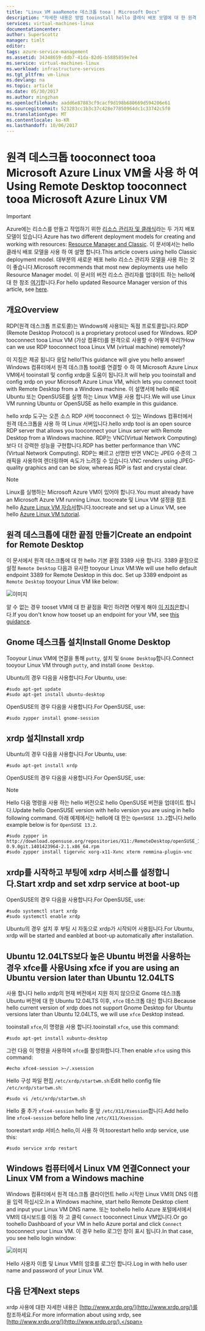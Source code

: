 ```yaml
---
title: "Linux VM aaaRemote 데스크톱 tooa | Microsoft Docs"
description: "자세한 내용은 방법 tooinstall hello 클래식 배포 모델에 대 한 원격 데스크톱 tooconnect tooa Microsoft Azure Linux VM을 구성 하 고"
services: virtual-machines-linux
documentationcenter: 
author: SuperScottz
manager: timlt
editor: 
tags: azure-service-management
ms.assetid: 34348659-ddb7-41da-82d6-b5885859e7e4
ms.service: virtual-machines-linux
ms.workload: infrastructure-services
ms.tgt_pltfrm: vm-linux
ms.devlang: na
ms.topic: article
ms.date: 05/30/2017
ms.author: mingzhan
ms.openlocfilehash: aadd6e87883cf9cacf9d198b680669d594206e61
ms.sourcegitcommit: 523283cc1b3c37c428e77850964dc1c33742c5f0
ms.translationtype: MT
ms.contentlocale: ko-KR
ms.lasthandoff: 10/06/2017
---
```

# <a name="using-remote-desktop-tooconnect-tooa-microsoft-azure-linux-vm"></a><span data-ttu-id="33417-103">원격 데스크톱 tooconnect tooa Microsoft Azure Linux VM을 사용 하 여</span><span class="sxs-lookup"><span data-stu-id="33417-103">Using Remote Desktop tooconnect tooa Microsoft Azure Linux VM</span></span>
> [!IMPORTANT] 
> <span data-ttu-id="33417-104">Azure에는 리소스를 만들고 작업하기 위한 [리소스 관리자 및 클래식](../../../resource-manager-deployment-model.md)라는 두 가지 배포 모델이 있습니다.</span><span class="sxs-lookup"><span data-stu-id="33417-104">Azure has two different deployment models for creating and working with resources: [Resource Manager and Classic](../../../resource-manager-deployment-model.md).</span></span> <span data-ttu-id="33417-105">이 문서에서는 hello 클래식 배포 모델을 사용 하 여 설명 합니다.</span><span class="sxs-lookup"><span data-stu-id="33417-105">This article covers using hello Classic deployment model.</span></span> <span data-ttu-id="33417-106">대부분의 새로운 배포 hello 리소스 관리자 모델을 사용 하는 것이 좋습니다.</span><span class="sxs-lookup"><span data-stu-id="33417-106">Microsoft recommends that most new deployments use hello Resource Manager model.</span></span> <span data-ttu-id="33417-107">이 문서의 버전 리소스 관리자를 업데이트 하는 hello에 대 한 참조 [여기](../use-remote-desktop.md)합니다.</span><span class="sxs-lookup"><span data-stu-id="33417-107">For hello updated Resource Manager version of this article, see [here](../use-remote-desktop.md).</span></span>

## <a name="overview"></a><span data-ttu-id="33417-108">개요</span><span class="sxs-lookup"><span data-stu-id="33417-108">Overview</span></span>
<span data-ttu-id="33417-109">RDP(원격 데스크톱 프로토콜)는 Windows에 사용되는 독점 프로토콜입니다.</span><span class="sxs-lookup"><span data-stu-id="33417-109">RDP (Remote Desktop Protocol) is a proprietary protocol used for Windows.</span></span> <span data-ttu-id="33417-110">RDP tooconnect tooa Linux VM (가상 컴퓨터)를 원격으로 사용할 수 어떻게 우리?</span><span class="sxs-lookup"><span data-stu-id="33417-110">How can we use RDP tooconnect tooa Linux VM (virtual machine) remotely?</span></span>

<span data-ttu-id="33417-111">이 지침은 제공 됩니다 응답 hello!</span><span class="sxs-lookup"><span data-stu-id="33417-111">This guidance will give you hello answer!</span></span> <span data-ttu-id="33417-112">Windows 컴퓨터에서 원격 데스크톱 tooit를 연결할 수 하 여 Microsoft Azure Linux VM에서 tooinstall 및 config xrdp을 도움이 됩니다.</span><span class="sxs-lookup"><span data-stu-id="33417-112">It will help you tooinstall and config xrdp on your Microsoft Azure Linux VM, which lets you connect tooit with Remote Desktop from a Windows machine.</span></span> <span data-ttu-id="33417-113">이 설명서에 hello 예로 Ubuntu 또는 OpenSUSE를 실행 하는 Linux VM을 사용 합니다.</span><span class="sxs-lookup"><span data-stu-id="33417-113">We will use Linux VM running Ubuntu or OpenSUSE as hello example in this guidance.</span></span>

<span data-ttu-id="33417-114">hello xrdp 도구는 오픈 소스 RDP 서버 tooconnect 수 있는 Windows 컴퓨터에서 원격 데스크톱을 사용 하 여 Linux 서버입니다.</span><span class="sxs-lookup"><span data-stu-id="33417-114">hello xrdp tool is an open source RDP server that allows you tooconnect your Linux server with Remote Desktop from a Windows machine.</span></span> <span data-ttu-id="33417-115">RDP는 VNC(Virtual Network Computing)보다 더 강력한 성능을 구현합니다.</span><span class="sxs-lookup"><span data-stu-id="33417-115">RDP has better performance than VNC (Virtual Network Computing).</span></span> <span data-ttu-id="33417-116">RDP는 빠르고 선명한 반면 VNC는 JPEG 수준의 그래픽을 사용하여 렌더링하며 속도가 느려질 수 있습니다.</span><span class="sxs-lookup"><span data-stu-id="33417-116">VNC renders using JPEG-quality graphics and can be slow, whereas RDP is fast and crystal clear.</span></span>

> [!NOTE]
> <span data-ttu-id="33417-117">Linux를 실행하는 Microsoft Azure VM이 있어야 합니다.</span><span class="sxs-lookup"><span data-stu-id="33417-117">You must already have an Microsoft Azure VM running Linux.</span></span> <span data-ttu-id="33417-118">toocreate 및 Linux VM 설정을 참조 hello [Azure Linux VM 자습서](createportal.md)합니다.</span><span class="sxs-lookup"><span data-stu-id="33417-118">toocreate and set up a Linux VM, see hello [Azure Linux VM tutorial](createportal.md).</span></span>
> 
> 

## <a name="create-an-endpoint-for-remote-desktop"></a><span data-ttu-id="33417-119">원격 데스크톱에 대한 끝점 만들기</span><span class="sxs-lookup"><span data-stu-id="33417-119">Create an endpoint for Remote Desktop</span></span>
<span data-ttu-id="33417-120">이 문서에서 원격 데스크톱에 대 한 hello 기본 끝점 3389 사용 합니다. 3389 끝점으로 설정 `Remote Desktop` 다음과 유사한 tooyour Linux VM:</span><span class="sxs-lookup"><span data-stu-id="33417-120">We will use hello default endpoint 3389 for Remote Desktop in this doc. Set up 3389 endpoint as `Remote Desktop` tooyour Linux VM like below:</span></span>

![이미지](./media/remote-desktop/endpoint-for-linux-server.png)

<span data-ttu-id="33417-122">알 수 없는 경우 tooset VM에 대 한 끝점을 확인 하려면 어떻게 해야 [이 지침은](setup-endpoints.md)합니다.</span><span class="sxs-lookup"><span data-stu-id="33417-122">If you don't know how tooset up an endpoint for your VM, see [this guidance](setup-endpoints.md).</span></span>

## <a name="install-gnome-desktop"></a><span data-ttu-id="33417-123">Gnome 데스크톱 설치</span><span class="sxs-lookup"><span data-stu-id="33417-123">Install Gnome Desktop</span></span>
<span data-ttu-id="33417-124">Tooyour Linux VM에 연결을 통해 `putty`, 설치 및 `Gnome Desktop`합니다.</span><span class="sxs-lookup"><span data-stu-id="33417-124">Connect tooyour Linux VM through `putty`, and install `Gnome Desktop`.</span></span>

<span data-ttu-id="33417-125">Ubuntu의 경우 다음을 사용합니다.</span><span class="sxs-lookup"><span data-stu-id="33417-125">For Ubuntu, use:</span></span>

    #sudo apt-get update
    #sudo apt-get install ubuntu-desktop


<span data-ttu-id="33417-126">OpenSUSE의 경우 다음을 사용합니다.</span><span class="sxs-lookup"><span data-stu-id="33417-126">For OpenSUSE, use:</span></span>

    #sudo zypper install gnome-session

## <a name="install-xrdp"></a><span data-ttu-id="33417-127">xrdp 설치</span><span class="sxs-lookup"><span data-stu-id="33417-127">Install xrdp</span></span>
<span data-ttu-id="33417-128">Ubuntu의 경우 다음을 사용합니다.</span><span class="sxs-lookup"><span data-stu-id="33417-128">For Ubuntu, use:</span></span>

    #sudo apt-get install xrdp

<span data-ttu-id="33417-129">OpenSUSE의 경우 다음을 사용합니다.</span><span class="sxs-lookup"><span data-stu-id="33417-129">For OpenSUSE, use:</span></span>

> [!NOTE]
> <span data-ttu-id="33417-130">Hello 다음 명령을 사용 하는 hello 버전으로 hello OpenSUSE 버전을 업데이트 합니다.</span><span class="sxs-lookup"><span data-stu-id="33417-130">Update hello OpenSUSE version with hello version you are using in hello following command.</span></span> <span data-ttu-id="33417-131">아래 예제에서는 hello에 대 한는 `OpenSUSE 13.2`합니다.</span><span class="sxs-lookup"><span data-stu-id="33417-131">hello example below is for `OpenSUSE 13.2`.</span></span>
> 
> 

    #sudo zypper in http://download.opensuse.org/repositories/X11:/RemoteDesktop/openSUSE_13.2/x86_64/xrdp-0.9.0git.1401423964-2.1.x86_64.rpm
    #sudo zypper install tigervnc xorg-x11-Xvnc xterm remmina-plugin-vnc


## <a name="start-xrdp-and-set-xdrp-service-at-boot-up"></a><span data-ttu-id="33417-132">xrdp를 시작하고 부팅에 xdrp 서비스를 설정합니다.</span><span class="sxs-lookup"><span data-stu-id="33417-132">Start xrdp and set xdrp service at boot-up</span></span>
<span data-ttu-id="33417-133">OpenSUSE의 경우 다음을 사용합니다.</span><span class="sxs-lookup"><span data-stu-id="33417-133">For OpenSUSE, use:</span></span>

    #sudo systemctl start xrdp
    #sudo systemctl enable xrdp

<span data-ttu-id="33417-134">Ubuntu의 경우 설치 후 부팅 시 자동으로 xrdp가 시작되어 사용됩니다.</span><span class="sxs-lookup"><span data-stu-id="33417-134">For Ubuntu, xrdp will be started and eanbled at boot-up automatically after installation.</span></span>

## <a name="using-xfce-if-you-are-using-an-ubuntu-version-later-than-ubuntu-1204lts"></a><span data-ttu-id="33417-135">Ubuntu 12.04LTS보다 높은 Ubuntu 버전을 사용하는 경우 xfce를 사용</span><span class="sxs-lookup"><span data-stu-id="33417-135">Using xfce if you are using an Ubuntu version later than Ubuntu 12.04LTS</span></span>
<span data-ttu-id="33417-136">사용 합니다 hello xrdp의 현재 버전에서 지원 하지 않으므로 Gnome 데스크톱 Ubuntu 버전에 대 한 Ubuntu 12.04LTS 이후, `xfce` 데스크톱 대신 합니다.</span><span class="sxs-lookup"><span data-stu-id="33417-136">Because hello current version of xrdp does not support Gnome Desktop for  Ubuntu versions later than Ubuntu 12.04LTS, we will use `xfce` Desktop instead.</span></span>

<span data-ttu-id="33417-137">tooinstall `xfce`,이 명령을 사용 합니다.</span><span class="sxs-lookup"><span data-stu-id="33417-137">tooinstall `xfce`, use this command:</span></span>

    #sudo apt-get install xubuntu-desktop

<span data-ttu-id="33417-138">그런 다음 이 명령을 사용하여 `xfce`를 활성화합니다.</span><span class="sxs-lookup"><span data-stu-id="33417-138">Then enable `xfce` using this command:</span></span>

    #echo xfce4-session >~/.xsession

<span data-ttu-id="33417-139">Hello 구성 파일 편집 `/etc/xrdp/startwm.sh`:</span><span class="sxs-lookup"><span data-stu-id="33417-139">Edit hello config file `/etc/xrdp/startwm.sh`:</span></span>

    #sudo vi /etc/xrdp/startwm.sh   

<span data-ttu-id="33417-140">Hello 줄 추가 `xfce4-session` hello 줄 앞 `/etc/X11/Xsession`합니다.</span><span class="sxs-lookup"><span data-stu-id="33417-140">Add hello line `xfce4-session` before hello line `/etc/X11/Xsession`.</span></span>

<span data-ttu-id="33417-141">toorestart xrdp 서비스 hello,이 사용 하 여:</span><span class="sxs-lookup"><span data-stu-id="33417-141">toorestart hello xrdp service, use this:</span></span>

    #sudo service xrdp restart


## <a name="connect-your-linux-vm-from-a-windows-machine"></a><span data-ttu-id="33417-142">Windows 컴퓨터에서 Linux VM 연결</span><span class="sxs-lookup"><span data-stu-id="33417-142">Connect your Linux VM from a Windows machine</span></span>
<span data-ttu-id="33417-143">Windows 컴퓨터에서 원격 데스크톱 클라이언트 hello 시작한 Linux VM의 DNS 이름을 입력 하십시오.</span><span class="sxs-lookup"><span data-stu-id="33417-143">In a Windows machine, start hello Remote Desktop client and input your Linux VM DNS name.</span></span> <span data-ttu-id="33417-144">또는 toohello hello Azure 포털에서에서 VM의 대시보드를 이동 하 고 클릭 `Connect` tooconnect Linux VM입니다.</span><span class="sxs-lookup"><span data-stu-id="33417-144">Or go toohello Dashboard of your VM in hello Azure portal and click `Connect` tooconnect your Linux VM.</span></span> <span data-ttu-id="33417-145">이 경우 hello 로그인 창이 표시 됩니다.</span><span class="sxs-lookup"><span data-stu-id="33417-145">In that case, you see hello login window:</span></span>

![이미지](./media/remote-desktop/no2.png)

<span data-ttu-id="33417-147">Hello 사용자 이름 및 Linux VM의 암호를 로그인 합니다.</span><span class="sxs-lookup"><span data-stu-id="33417-147">Log in with hello user name and password of your Linux VM.</span></span>

## <a name="next-steps"></a><span data-ttu-id="33417-148">다음 단계</span><span class="sxs-lookup"><span data-stu-id="33417-148">Next steps</span></span>
<span data-ttu-id="33417-149">xrdp 사용에 대한 자세한 내용은 [http://www.xrdp.org/](http://www.xrdp.org/)를 참조하세요.</span><span class="sxs-lookup"><span data-stu-id="33417-149">For more information about using xrdp, see [http://www.xrdp.org/](http://www.xrdp.org/).</span></span>
